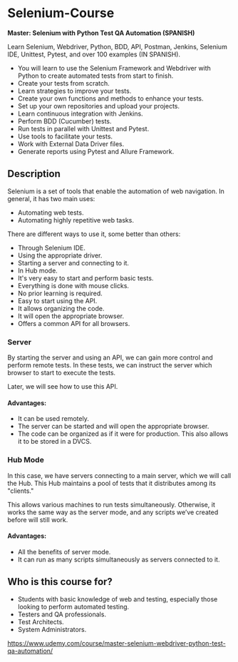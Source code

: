 # Selenium-Course

**Master: Selenium with Python Test QA Automation (SPANISH)**

Learn Selenium, Webdriver, Python, BDD, API, Postman, Jenkins, Selenium IDE, Unittest, Pytest, and over 100 examples (IN SPANISH).

- You will learn to use the Selenium Framework and Webdriver with Python to create automated tests from start to finish.
- Create your tests from scratch.
- Learn strategies to improve your tests.
- Create your own functions and methods to enhance your tests.
- Set up your own repositories and upload your projects.
- Learn continuous integration with Jenkins.
- Perform BDD (Cucumber) tests.
- Run tests in parallel with Unittest and Pytest.
- Use tools to facilitate your tests.
- Work with External Data Driver files.
- Generate reports using Pytest and Allure Framework.

## Description

Selenium is a set of tools that enable the automation of web navigation. In general, it has two main uses:

- Automating web tests.
- Automating highly repetitive web tasks.

There are different ways to use it, some better than others:

- Through Selenium IDE.
- Using the appropriate driver.
- Starting a server and connecting to it.
- In Hub mode.
- It's very easy to start and perform basic tests.
- Everything is done with mouse clicks.
- No prior learning is required.
- Easy to start using the API.
- It allows organizing the code.
- It will open the appropriate browser.
- Offers a common API for all browsers.

### Server

By starting the server and using an API, we can gain more control and perform remote tests. In these tests, we can instruct the server which browser to start to execute the tests.

Later, we will see how to use this API.

#### Advantages:

- It can be used remotely.
- The server can be started and will open the appropriate browser.
- The code can be organized as if it were for production. This also allows it to be stored in a DVCS.

### Hub Mode

In this case, we have servers connecting to a main server, which we will call the Hub. This Hub maintains a pool of tests that it distributes among its "clients."

This allows various machines to run tests simultaneously. Otherwise, it works the same way as the server mode, and any scripts we’ve created before will still work.

#### Advantages:

- All the benefits of server mode.
- It can run as many scripts simultaneously as servers connected to it.

## Who is this course for?

- Students with basic knowledge of web and testing, especially those looking to perform automated testing.
- Testers and QA professionals.
- Test Architects.
- System Administrators.

<https://www.udemy.com/course/master-selenium-webdriver-python-test-qa-automation/>